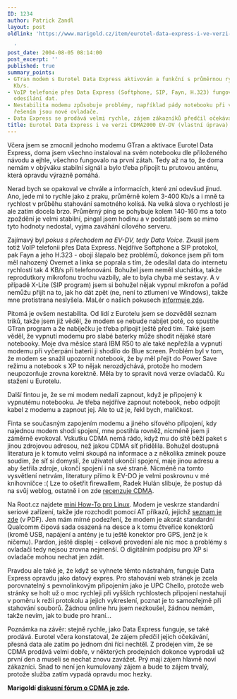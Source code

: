 ```yaml
---
ID: 1234
author: Patrick Zandl
layout: post
oldlink: 'https://www.marigold.cz/item/eurotel-data-express-i-ve-verzi-cdma2000-ev-dv-vlastni-uprava

  '
post_date: 2004-08-05 08:14:00
post_excerpt: ''
published: true
summary_points:
- GTran modem s Eurotel Data Express aktivován a funkční s průměrnou rychlostí 3-400
  Kb/s.
- VoIP telefonie přes Data Express (Softphone, SIP, Fayn, H.323) fungovala i při souběžném
  odesílání dat.
- Nestabilita modemu způsobuje problémy, například pády notebooku při vybití baterie,
  řešením jsou nové ovladače.
- Data Express se prodává velmi rychle, zájem zákazníků předčil očekávání Eurotelu.
title: Eurotel Data Express i ve verzi CDMA2000 EV-DV (vlastní úprava)
---
```


<p>
Včera jsem se zmocnil jednoho modemu GTran a aktivace Eurotel Data Express, doma jsem všechno instaloval na svém notebooku dle přiloženého návodu a ejhle, všechno fungovalo na první zátah. Tedy až na to, že doma nemám v obýváku stabilní signál a bylo třeba připojit tu prutovou anténu, která opravdu výrazně pomáhá. </p>
<p>
Nerad bych se opakoval ve chvále a informacích, které zní odevšud jinud. Ano, jede mi to rychle jako z praku, průměrně kolem 3-400 Kb/s a i mně ta rychlost v průběhu stahování samotného kolísá. Na velká slova o rychlosti je ale zatím docela brzo. Průměrný ping se pohybuje kolem 140-160 ms a toto zpoždění je velmi stabilní, pingal jsem hodinu a v podstatě jsem se mimo tyto hodnoty nedostal, vyjma zaváhání cílového serveru. </p>
<p>
Zajímavý byl <em>pokus s přechodem na EV-DV, tedy Data Voice.</em> Zkusil jsem totiž VoIP telefonii přes Data Express. Nejdříve Softphone a SIP protokol, pak Fayn a jeho H.323 - obojí šlapalo bez problémů, dokonce jsem při tom měl nahozený Overnet a linka se poprala s tím, že odesílal data do internetu rychlostí tak 4 KB/s při telefonování. Bohužel jsem neměl sluchátka, takže reprodutkory mikrofonu trochu vazbily, ale to byla chyba mé sestavy. A v případě X-Lite (SIP program) jsem si bohužel nějak vypnul mikrofon a pořád nemůžu přijít na to, jak ho dát zpět (ne, není to ztlumení ve Windows), takže mne protistrana neslyšela. MaLér o našich pokusech <a href="http://www.maler.cz/index.php?id=142">informuje zde</a>.</p>
<p>
Pitomá je ovšem nestabilita. Od lidí z Eurotelu jsem se dozvěděl seznam triků, takže jsem již věděl, že modem se nebude nabíjet poté, co spustíte GTran program a že nabíječku je třeba připojit ještě před tím. Také jsem věděl, že vypnutí modemu pro slabé baterky může shodit nějaké staré notebooky. Moje dva měsíce stará IBM R50 to ale také nepřežila a vypnutí modemu při vyčerpání baterií ji shodilo do Blue screen. Problém byl v tom, že modem se snažil upozornit notebook, že by měl přejít do Power Save režimu a notebook s XP to nějak nerozdýchává, protože ho modem neupozorňuje zrovna korektně. Měla by to spravit nová verze ovladačů. Ku stažení u Eurotelu. </p>
<p>
Další fintou je, že se mi modem nedaří zapnout, když je připojený k vypnutému notebooku. Je třeba nejdříve zapnout notebook, nebo odpojit kabel z modemu a zapnout jej. Ale to už je, řekl bych, maličkost.</p>
<p>
Finta se současným zapojením modemu a jiného síťového připojení, kdy najednou modem shodí spojení, mne postihla rovněž, nicméně jsem ji záměrně evokoval. Vskutku CDMA nemá rádo, když mu do sítě běží paket s jinou zdrojovou adresou, než jakou CDMA síť přidělila. Bohužel dostupná literatura je k tomuto velmi skoupá na informace a z několika zmínek pouze soudím, že síť si domyslí, že uživatel ukončil spojení, maje jinou adresu a aby šetřila zdroje, ukončí spojení i na své straně. Nicméně na tomto vysvětlení netrvám, literatury přímo k EV-DO je velmi poskrovnu v mé knihovničce :( Lze to ošetřit firewallem, Radek Hulán slibuje, že postup dá na svůj weblog, ostatně i on zde <a href="http://hulan.info/blog/item/eurotel-cdma-prakticke-zkusenosti-a-srovnani-s-gprs">recenzuje CDMA</a>.</p>
<p>
Na Root.cz najdete <a href="http://www.root.cz/clanek/2334">mini How-To pro Linux</a>. Modem je veskrze standardní seriové zařízení, takže jde rozchodit pomocí AT příkazů, jejichž <a href="http://www.eurotel.cz/public/5f/97/e0/f7/43578_56824_ATprikazy.pdf">seznam je zde</a> (v PDF). Jen mám mírné podezření, že modem je akorát standardní Qualcomm čipová sada osazená na desce a k tomu čtveřice konektorů (kromě USB, napájení a antény je tu ještě konektor pro GPS, jenž je k ničemu). Pardon, ještě displej - celkové provedení ale nic moc a problémy s ovladači tedy nejsou zrovna nejmenší. O digitálním podpisu pro XP si ovladače mohou nechat jen zdát. </p>
<p>
Pravdou ale také je, že když se vyhnete těmto nástrahám, funguje Data Express opravdu jako datový expres. Pro stahování web stránek je zcela porovnatelný s pevnolinkovým připojením jako je UPC Chello, protože web stránky se holt už o moc rychleji při vyšších rychlostech připojení nestahují v poměru k režii protokolu a jejich vykreslení, poznat je to samozřejmě při stahování souborů. Žádnou online hru jsem nezkoušel, žádnou nemám, takže nevím, jak to bude pro hraní...</p>
<p>
Poznámka na závěr: stejně rychle, jako Data Express funguje, se také prodává. Eurotel včera konstatoval, že zájem předčil jejich očekávání, přesná data ale zatím po jednom dni říci nechtěl. Z prodejen vím, že se CDMA prodává velmi dobře, v některých prodejnách dokonce vyprodali už první den a museli se nechat znovu zavážet. Prý mají zájem hlavně noví zákazníci. Snad to není jen kumulovaný zájem a bude to zájem trvalý, protože služba zatím vypadá opravdu moc hezky. </p>
<p>
<strong>Marigoldí </strong><a href="http://www.marigold.cz/forum/viewforum.php?id=6"><strong>diskusní fórum o CDMA je zde</strong></a><strong>.</strong></p>